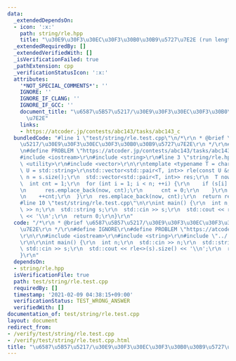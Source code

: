 ```yaml
---
data:
  _extendedDependsOn:
  - icon: ':x:'
    path: string/rle.hpp
    title: "\u30E9\u30F3\u30EC\u30F3\u30B0\u30B9\u5727\u7E2E (run length encoding)"
  _extendedRequiredBy: []
  _extendedVerifiedWith: []
  _isVerificationFailed: true
  _pathExtension: cpp
  _verificationStatusIcon: ':x:'
  attributes:
    '*NOT_SPECIAL_COMMENTS*': ''
    IGNORE: ''
    IGNORE_IF_CLANG: ''
    IGNORE_IF_GCC: ''
    document_title: "\u6587\u5B57\u5217/\u30E9\u30F3\u30EC\u30F3\u30B0\u30B9\u5727\
      \u7E2E"
    links:
    - https://atcoder.jp/contests/abc143/tasks/abc143_c
  bundledCode: "#line 1 \"test/string/rle.test.cpp\"\n/*\r\n * @brief \u6587\u5B57\
    \u5217/\u30E9\u30F3\u30EC\u30F3\u30B0\u30B9\u5727\u7E2E\r\n */\r\n#define IGNORE\r\
    \n#define PROBLEM \"https://atcoder.jp/contests/abc143/tasks/abc143_c\"\r\n\r\n\
    #include <iostream>\r\n#include <string>\r\n#line 3 \"string/rle.hpp\"\n#include\
    \ <utility>\r\n#include <vector>\r\n\r\ntemplate <typename T = char, typename\
    \ U = std::string>\r\nstd::vector<std::pair<T, int>> rle(const U &s) {\r\n  int\
    \ n = s.size();\r\n  std::vector<std::pair<T, int>> res;\r\n  T now = s[0];\r\n\
    \  int cnt = 1;\r\n  for (int i = 1; i < n; ++i) {\r\n    if (s[i] != now) {\r\
    \n      res.emplace_back(now, cnt);\r\n      cnt = 0;\r\n    }\r\n    now = s[i];\r\
    \n    ++cnt;\r\n  }\r\n  res.emplace_back(now, cnt);\r\n  return res;\r\n}\r\n\
    #line 10 \"test/string/rle.test.cpp\"\n\r\nint main() {\r\n  int n;\r\n  std::cin\
    \ >> n;\r\n  std::string s;\r\n  std::cin >> s;\r\n  std::cout << rle<>(s).size()\
    \ << '\\n';\r\n  return 0;\r\n}\r\n"
  code: "/*\r\n * @brief \u6587\u5B57\u5217/\u30E9\u30F3\u30EC\u30F3\u30B0\u30B9\u5727\
    \u7E2E\r\n */\r\n#define IGNORE\r\n#define PROBLEM \"https://atcoder.jp/contests/abc143/tasks/abc143_c\"\
    \r\n\r\n#include <iostream>\r\n#include <string>\r\n#include \"../../string/rle.hpp\"\
    \r\n\r\nint main() {\r\n  int n;\r\n  std::cin >> n;\r\n  std::string s;\r\n \
    \ std::cin >> s;\r\n  std::cout << rle<>(s).size() << '\\n';\r\n  return 0;\r\n\
    }\r\n"
  dependsOn:
  - string/rle.hpp
  isVerificationFile: true
  path: test/string/rle.test.cpp
  requiredBy: []
  timestamp: '2021-02-09 04:38:15+09:00'
  verificationStatus: TEST_WRONG_ANSWER
  verifiedWith: []
documentation_of: test/string/rle.test.cpp
layout: document
redirect_from:
- /verify/test/string/rle.test.cpp
- /verify/test/string/rle.test.cpp.html
title: "\u6587\u5B57\u5217/\u30E9\u30F3\u30EC\u30F3\u30B0\u30B9\u5727\u7E2E"
---
```

